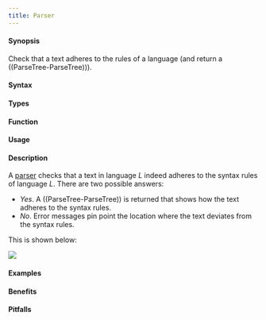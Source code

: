 ```yaml
---
title: Parser
---
```


#### Synopsis

Check that a text adheres to the rules of a language (and return a ((ParseTree-ParseTree))).

#### Syntax

#### Types

#### Function
       
#### Usage

#### Description

A [parser](http://en.wikipedia.org/wiki/Parsing) checks that a text in language _L_ indeed adheres 
to the syntax rules of language _L_. There are two possible answers:

*  _Yes_. A ((ParseTree-ParseTree)) is returned that shows how the text adheres to the syntax rules.
*  _No_. Error messages pin point the location where the text deviates from the syntax rules.


This is shown below:


![]((parser.png))


#### Examples

#### Benefits

#### Pitfalls

